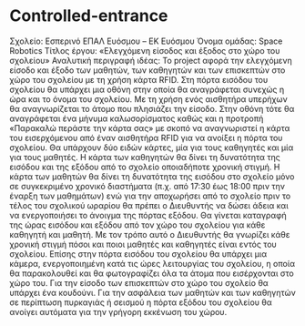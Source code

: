 # Controlled-entrance
Σχολείο: Εσπερινό ΕΠΑΛ Ευόσμου – ΕΚ Ευόσμου
Όνομα ομάδας: Space Robotics
Τίτλος έργου: «Ελεγχόμενη είσοδος και έξοδος  στο χώρο του σχολείου»
Αναλυτική περιγραφή ιδέας:
Το project αφορά την ελεγχόμενη είσοδο και έξοδο των μαθητών, των καθηγητών και των επισκεπτών στο χώρο του σχολείου με τη χρήση κάρτα RFID. 
Στη πόρτα εισόδου του σχολείου θα υπάρχει μια οθόνη στην οποία θα αναγράφεται συνεχώς η ώρα και το όνομα του σχολείου. Με τη χρήση ενός αισθητήρα υπερήχων θα αναγνωρίζεται το άτομο που πλησιάζει την είσοδο. Στην οθόνη τότε θα αναγράφεται ένα μήνυμα καλωσορίσματος καθώς και η προτροπή «Παρακαλώ περάστε την κάρτα σας» με σκοπό να αναγνωριστεί η κάρτα του εισερχόμενου από έναν αισθητήρα RFID  για να ανοίξει η πόρτα του σχολείου. 
Θα υπάρχουν δύο ειδών κάρτες, μία για τους καθηγητές και μία για τους μαθητές.
Η κάρτα των καθηγητών θα δίνει τη δυνατότητα της εισόδου και της εξόδου από το σχολείο οποιαδήποτε χρονική στιγμή. 
Η κάρτα των μαθητών θα δίνει τη δυνατότητα της εισόδου στο σχολείο μόνο σε συγκεκριμένο χρονικό διαστήματα (π.χ. από 17:30 έως 18:00 πριν την έναρξη των μαθημάτων) ενώ για την αποχωρήσει από το σχολείο πριν το τέλος του σχολικού ωραρίου θα πρέπει ο Διευθυντής να δώσει άδεια και να ενεργοποιήσει το άνοιγμα της πόρτας εξόδου. 
Θα γίνεται καταγραφή της ώρας εισόδου και εξόδου από τον χώρο του σχολείου για κάθε καθηγητή και μαθητή. Με τον τρόπο αυτό ο Διευθυντής θα γνωρίζει κάθε χρονική στιγμή πόσοι και ποιοι μαθητές και καθηγητές είναι εντός του σχολείου.
Επίσης στην πόρτα εισόδου του σχολείου θα υπάρχει μια κάμερα, ενεργοποιημένη κατά τις ώρες λειτουργίας του σχολείου, η οποία θα παρακολουθεί και θα φωτογραφίζει όλα τα άτομα που εισέρχονται στο χώρο του. Για την είσοδο των επισκεπτών στο χώρο του σχολείο θα υπάρχει ένα κουδούνι.
Για την ασφάλεια των μαθητών και των καθηγητών σε περίπτωση πυρκαγιάς ή σεισμού η πόρτα εξόδου του σχολείου θα ανοίγει αυτόματα για την γρήγορη εκκένωση του χώρου.
